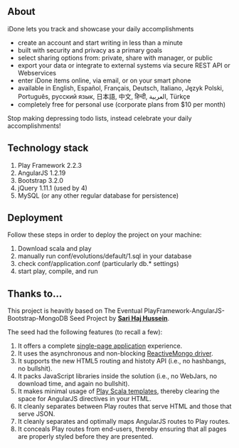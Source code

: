 
## About
iDone lets you track and showcase your daily accomplishments

* create an account and start writing in less than a minute
* built with security and privacy as a primary goals
* select sharing options from: private, share with manager, or public
* export your data or integrate to external systems via secure REST API or Webservices
* enter iDone items online, via email, or on your smart phone
* available in English, Español, Français, Deutsch, Italiano, Język Polski, Português, русский язык, 日本語, 中文, हिन्दी, العربية, Türkçe
* completely free for personal use (corporate plans from $10 per month)

Stop making depressing todo lists, instead celebrate your daily accomplishments!

## Technology stack

1. Play Framework 2.2.3
2. AngularJS 1.2.19
3. Bootstrap 3.2.0
4. jQuery 1.11.1 (used by 4)
5. MySQL (or any other regular database for persistence)

## Deployment
Follow these steps in order to deploy the project on your machine:

1. Download scala and play
2. manually run conf/evolutions/default/1.sql in your database
3. check conf/application.conf (particularly db.* settings)
4. start play, compile, and run

## Thanks to...

This project is heavitly based on The Eventual PlayFramework-AngularJS-Bootstrap-MongoDB Seed Project by **[Sari Haj Hussein](http://sarihh.info)**.

The seed had the following features (to recall a few):

1. It offers a complete [single-page application](http://en.wikipedia.org/wiki/Single-page_application) experience.
2. It uses the asynchronous and non-blocking [ReactiveMongo driver](http://reactivemongo.org/).
3. It supports the new HTML5 routing and histoty API (i.e., no hashbangs, no bullshit).
4. It packs JavaScript libraries inside the solution (i.e., no WebJars, no download time, and again no bullshit).
5. It makes minimal usage of [Play Scala templates](http://www.playframework.com/documentation/2.1.5/ScalaTemplates), thereby clearing the space for AngularJS directives in your HTML.
6. It cleanly separates between Play routes that serve HTML and those that serve JSON.
7. It cleanly separates and optimally maps AngularJS routes to Play routes.
8. It conceals Play routes from end-users, thereby ensuring that all pages are properly styled before they are presented.
